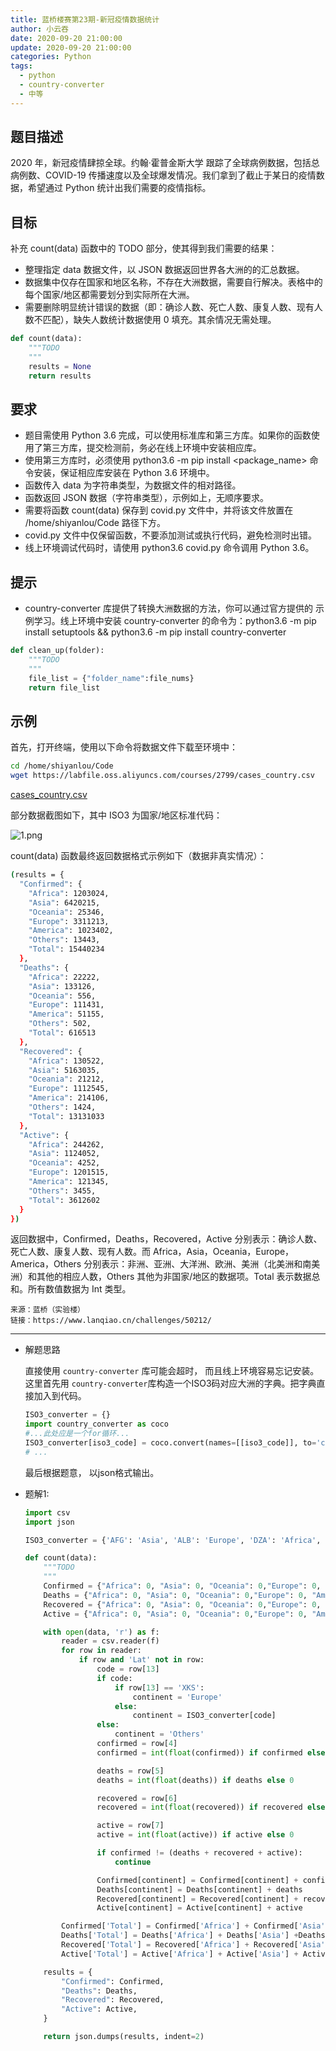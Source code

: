 ```yaml
---
title: 蓝桥楼赛第23期-新冠疫情数据统计
author: 小云吞
date: 2020-09-20 21:00:00
update: 2020-09-20 21:00:00
categories: Python
tags: 
  - python
  - country-converter
  - 中等
---
```


## 题目描述

2020 年，新冠疫情肆掠全球。约翰·霍普金斯大学 跟踪了全球病例数据，包括总病例数、COVID-19 传播速度以及全球爆发情况。我们拿到了截止于某日的疫情数据，希望通过 Python 统计出我们需要的疫情指标。

## 目标

补充 count(data) 函数中的 TODO 部分，使其得到我们需要的结果：

- 整理指定 data 数据文件，以 JSON 数据返回世界各大洲的的汇总数据。
- 数据集中仅存在国家和地区名称，不存在大洲数据，需要自行解决。表格中的每个国家/地区都需要划分到实际所在大洲。
- 需要删除明显统计错误的数据（即：确诊人数、死亡人数、康复人数、现有人数不匹配），缺失人数统计数据使用 0 填充。其余情况无需处理。

```python
def count(data):
    """TODO
    """
    results = None
    return results
```

## 要求

- 题目需使用 Python 3.6 完成，可以使用标准库和第三方库。如果你的函数使用了第三方库，提交检测前，务必在线上环境中安装相应库。
- 使用第三方库时，必须使用 python3.6 -m pip install <package_name> 命令安装，保证相应库安装在 Python 3.6 环境中。
- 函数传入 data 为字符串类型，为数据文件的相对路径。
- 函数返回 JSON 数据（字符串类型），示例如上，无顺序要求。
- 需要将函数 count(data) 保存到 covid.py 文件中，并将该文件放置在 /home/shiyanlou/Code 路径下方。
- covid.py 文件中仅保留函数，不要添加测试或执行代码，避免检测时出错。
- 线上环境调试代码时，请使用 python3.6 covid.py 命令调用 Python 3.6。

## 提示

- country-converter 库提供了转换大洲数据的方法，你可以通过官方提供的 示例学习。线上环境中安装 country-converter 的命令为：python3.6 -m pip install setuptools && python3.6 -m pip install country-converter

```python
def clean_up(folder):
    """TODO
    """
    file_list = {"folder_name":file_nums}
    return file_list
```

## 示例

首先，打开终端，使用以下命令将数据文件下载至环境中：

```bash
cd /home/shiyanlou/Code
wget https://labfile.oss.aliyuncs.com/courses/2799/cases_country.csv
```
[cases_country.csv](cases_country.csv)

部分数据截图如下，其中 ISO3 为国家/地区标准代码：

![1.png](1.png)

count(data) 函数最终返回数据格式示例如下（数据非真实情况）：


```bash
(results = {
  "Confirmed": {
    "Africa": 1203024,
    "Asia": 6420215,
    "Oceania": 25346,
    "Europe": 3311213,
    "America": 1023402,
    "Others": 13443,
    "Total": 15440234
  },
  "Deaths": {
    "Africa": 22222,
    "Asia": 133126,
    "Oceania": 556,
    "Europe": 111431,
    "America": 51155,
    "Others": 502,
    "Total": 616513
  },
  "Recovered": {
    "Africa": 130522,
    "Asia": 5163035,
    "Oceania": 21212,
    "Europe": 1112545,
    "America": 214106,
    "Others": 1424,
    "Total": 13131033
  },
  "Active": {
    "Africa": 244262,
    "Asia": 1124052,
    "Oceania": 4252,
    "Europe": 1201515,
    "America": 121345,
    "Others": 3455,
    "Total": 3612602
  }
})
```

返回数据中，Confirmed，Deaths，Recovered，Active 分别表示：确诊人数、死亡人数、康复人数、现有人数。而 Africa，Asia，Oceania，Europe，America，Others 分别表示：非洲、亚洲、大洋洲、欧洲、美洲（北美洲和南美洲）和其他的相应人数，Others 其他为非国家/地区的数据项。Total 表示数据总和。所有数值数据为 Int 类型。


    来源：蓝桥（实验楼）
    链接：https://www.lanqiao.cn/challenges/50212/
    

---

- 解题思路
    
    直接使用 `country-converter` 库可能会超时， 而且线上环境容易忘记安装。 这里首先用 `country-converter`库构造一个ISO3码对应大洲的字典。把字典直接加入到代码。

    ```python
    ISO3_converter = {}
    import country_converter as coco
    #...此处应是一个for循环...
    ISO3_converter[iso3_code] = coco.convert(names=[[iso3_code]], to='converter')
    # ...
    ```

    最后根据题意， 以json格式输出。

- 题解1:

    ```python
    import csv
    import json

    ISO3_converter = {'AFG': 'Asia', 'ALB': 'Europe', 'DZA': 'Africa', 'AND': 'Europe', 'AGO': 'Africa', 'ATG': 'America', 'ARG': 'America', 'ARM': 'Asia', 'AUS': 'Oceania', 'AUT': 'Europe', 'AZE': 'Asia', 'BHS': 'America', 'BHR': 'Asia', 'BGD': 'Asia', 'BRB': 'America', 'BLR': 'Europe', 'BEL': 'Europe', 'BLZ': 'America', 'BEN': 'Africa', 'BTN': 'Asia', 'BOL': 'America', 'BIH': 'Europe', 'BWA': 'Africa', 'BRA': 'America', 'BRN': 'Asia', 'BGR': 'Europe', 'BFA': 'Africa', 'MMR': 'Asia', 'BDI': 'Africa', 'CPV': 'Africa', 'KHM': 'Asia', 'CMR': 'Africa', 'CAN': 'America', 'CAF': 'Africa', 'TCD': 'Africa', 'CHL': 'America', 'CHN': 'Asia', 'COL': 'America', 'COM': 'Africa', 'COG': 'Africa', 'COD': 'Africa', 'CRI': 'America', 'CIV': 'Africa', 'HRV': 'Europe', 'CUB': 'America', 'CYP': 'Asia', 'CZE': 'Europe', 'DNK': 'Europe', 'DJI': 'Africa', 'DMA': 'America', 'DOM': 'America', 'ECU': 'America', 'EGY': 'Africa', 'SLV': 'America', 'GNQ': 'Africa', 'ERI': 'Africa', 'EST': 'Europe', 'SWZ': 'Africa', 'ETH': 'Africa', 'FJI': 'Oceania', 'FIN': 'Europe', 'FRA': 'Europe', 'GAB': 'Africa', 'GMB': 'Africa', 'GEO': 'Asia', 'DEU': 'Europe', 'GHA': 'Africa', 'GRC': 'Europe', 'GRD': 'America', 'GTM': 'America', 'GIN': 'Africa', 'GNB': 'Africa', 'GUY': 'America', 'HTI': 'America', 'VAT': 'Europe', 'HND': 'America', 'HUN': 'Europe', 'ISL': 'Europe', 'IND': 'Asia', 'IDN': 'Asia', 'IRN': 'Asia', 'IRQ': 'Asia', 'IRL': 'Europe', 'ISR': 'Asia', 'ITA': 'Europe', 'JAM': 'America', 'JPN': 'Asia', 'JOR': 'Asia', 'KAZ': 'Asia', 'KEN': 'Africa', 'KOR': 'Asia', 'KWT': 'Asia', 'KGZ': 'Asia', 'LAO': 'Asia', 'LVA': 'Europe', 'LBN': 'Asia', 'LSO': 'Africa', 'LBR': 'Africa', 'LBY': 'Africa', 'LIE': 'Europe', 'LTU': 'Europe', 'LUX': 'Europe', 'MDG': 'Africa', 'MWI': 'Africa', 'MYS': 'Asia', 'MDV': 'Asia', 'MLI': 'Africa', 'MLT': 'Europe', 'MRT': 'Africa', 'MUS': 'Africa', 'MEX': 'America', 'MDA': 'Europe', 'MCO': 'Europe', 'MNG': 'Asia', 'MNE': 'Europe', 'MAR': 'Africa', 'MOZ': 'Africa', 'NAM': 'Africa', 'NPL': 'Asia', 'NLD': 'Europe', 'NZL': 'Oceania', 'NIC': 'America', 'NER': 'Africa', 'NGA': 'Africa', 'MKD': 'Europe', 'NOR': 'Europe', 'OMN': 'Asia', 'PAK': 'Asia', 'PAN': 'America', 'PNG': 'Oceania', 'PRY': 'America', 'PER': 'America', 'PHL': 'Asia', 'POL': 'Europe', 'PRT': 'Europe', 'QAT': 'Asia', 'ROU': 'Europe', 'RUS': 'Europe', 'RWA': 'Africa', 'KNA': 'America', 'LCA': 'America', 'VCT': 'America', 'SMR': 'Europe', 'STP': 'Africa', 'SAU': 'Asia', 'SEN': 'Africa', 'SRB': 'Europe', 'SYC': 'Africa', 'SLE': 'Africa', 'SGP': 'Asia', 'SVK': 'Europe', 'SVN': 'Europe', 'SOM': 'Africa', 'ZAF': 'Africa', 'SSD': 'Africa', 'ESP': 'Europe', 'LKA': 'Asia', 'SDN': 'Africa', 'SUR': 'America', 'SWE': 'Europe', 'CHE': 'Europe', 'SYR': 'Asia', 'TWN': 'Asia', 'TJK': 'Asia', 'TZA': 'Africa', 'THA': 'Asia', 'TLS': 'Asia', 'TGO': 'Africa', 'TTO': 'America', 'TUN': 'Africa', 'TUR': 'Asia', 'USA': 'America', 'UGA': 'Africa', 'UKR': 'Europe', 'ARE': 'Asia', 'GBR': 'Europe', 'URY': 'America', 'UZB': 'Asia', 'VEN': 'America', 'VNM': 'Asia', 'PSE': 'Asia', 'ESH': 'Africa', 'YEM': 'Asia', 'ZMB': 'Africa', 'ZWE': 'Africa'}

    def count(data):
        """TODO
        """
        Confirmed = {"Africa": 0, "Asia": 0, "Oceania": 0,"Europe": 0, "America": 0, "Others": 0, "Total": 0}
        Deaths = {"Africa": 0, "Asia": 0, "Oceania": 0,"Europe": 0, "America": 0, "Others": 0, "Total": 0}
        Recovered = {"Africa": 0, "Asia": 0, "Oceania": 0,"Europe": 0, "America": 0, "Others": 0, "Total": 0}
        Active = {"Africa": 0, "Asia": 0, "Oceania": 0,"Europe": 0, "America": 0, "Others": 0, "Total": 0}

        with open(data, 'r') as f:
            reader = csv.reader(f)
            for row in reader:
                if row and 'Lat' not in row:
                    code = row[13]
                    if code:
                        if row[13] == 'XKS':
                            continent = 'Europe'
                        else:
                            continent = ISO3_converter[code]
                    else:
                        continent = 'Others'
                    confirmed = row[4]
                    confirmed = int(float(confirmed)) if confirmed else 0

                    deaths = row[5]
                    deaths = int(float(deaths)) if deaths else 0

                    recovered = row[6]
                    recovered = int(float(recovered)) if recovered else 0

                    active = row[7]
                    active = int(float(active)) if active else 0

                    if confirmed != (deaths + recovered + active):
                        continue

                    Confirmed[continent] = Confirmed[continent] + confirmed
                    Deaths[continent] = Deaths[continent] + deaths
                    Recovered[continent] = Recovered[continent] + recovered
                    Active[continent] = Active[continent] + active

            Confirmed['Total'] = Confirmed['Africa'] + Confirmed['Asia'] + Confirmed['Oceania'] + Confirmed['Europe'] + Confirmed['America'] + Confirmed['Others']
            Deaths['Total'] = Deaths['Africa'] + Deaths['Asia'] +Deaths['Oceania'] +Deaths['Europe'] + Deaths['America'] + Deaths['Others']
            Recovered['Total'] = Recovered['Africa'] + Recovered['Asia'] + Recovered['Oceania'] + Recovered['Europe'] + Recovered['America'] + Recovered['Others']
            Active['Total'] = Active['Africa'] + Active['Asia'] + Active['Oceania'] + Active['Europe'] + Active['America'] + Active['Others']

        results = {
            "Confirmed": Confirmed,
            "Deaths": Deaths,
            "Recovered": Recovered,
            "Active": Active,
        }

        return json.dumps(results, indent=2)

    
    ```
